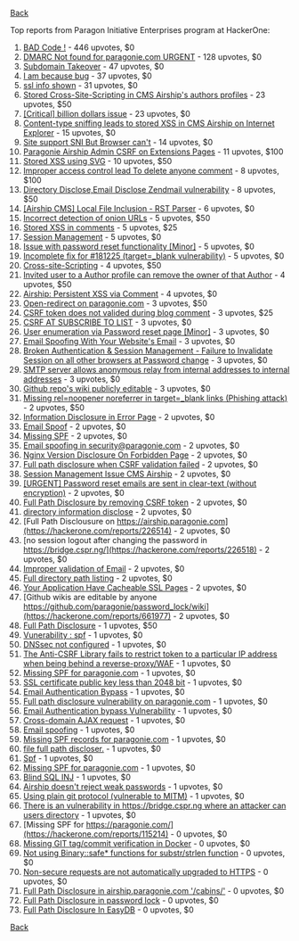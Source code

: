 [Back](../README.md)

Top reports from Paragon Initiative Enterprises program at HackerOne:

1. [BAD Code !](https://hackerone.com/reports/180074) - 446 upvotes, $0
2. [DMARC Not found for paragonie.com URGENT](https://hackerone.com/reports/179828) - 128 upvotes, $0
3. [Subdomain Takeover](https://hackerone.com/reports/180393) - 47 upvotes, $0
4. [I am because bug](https://hackerone.com/reports/226094) - 37 upvotes, $0
5. [ssl info shown](https://hackerone.com/reports/149369) - 31 upvotes, $0
6. [Stored Cross-Site-Scripting in CMS Airship's authors profiles](https://hackerone.com/reports/148741) - 23 upvotes, $50
7. [[Critical] billion dollars issue](https://hackerone.com/reports/244836) - 23 upvotes, $0
8. [Content-type sniffing leads to stored XSS in CMS Airship on Internet Explorer](https://hackerone.com/reports/151231) - 15 upvotes, $0
9. [Site support SNI But Browser can't](https://hackerone.com/reports/149442) - 14 upvotes, $0
10. [Paragonie Airship Admin CSRF on Extensions Pages](https://hackerone.com/reports/243094) - 11 upvotes, $100
11. [Stored XSS using SVG](https://hackerone.com/reports/148853) - 10 upvotes, $50
12. [Improper access control lead To delete anyone comment](https://hackerone.com/reports/273805) - 8 upvotes, $100
13. [Directory Disclose,Email Disclose Zendmail vulnerability](https://hackerone.com/reports/228112) - 8 upvotes, $50
14. [[Airship CMS] Local File Inclusion - RST Parser](https://hackerone.com/reports/179034) - 6 upvotes, $0
15. [Incorrect detection of onion URLs](https://hackerone.com/reports/181210) - 5 upvotes, $50
16. [Stored XSS in comments](https://hackerone.com/reports/148751) - 5 upvotes, $25
17. [Session Management](https://hackerone.com/reports/145300) - 5 upvotes, $0
18. [Issue with password reset functionality [Minor]](https://hackerone.com/reports/149027) - 5 upvotes, $0
19. [Incomplete fix for #181225 (target=_blank vulnerability)](https://hackerone.com/reports/226104) - 5 upvotes, $0
20. [Cross-site-Scripting](https://hackerone.com/reports/226203) - 4 upvotes, $50
21. [Invited user to a Author profile can remove the owner of that Author](https://hackerone.com/reports/274541) - 4 upvotes, $50
22. [Airship: Persistent XSS via Comment](https://hackerone.com/reports/301973) - 4 upvotes, $0
23. [Open-redirect on paragonie.com](https://hackerone.com/reports/113112) - 3 upvotes, $50
24. [CSRF token does not valided during blog comment](https://hackerone.com/reports/273998) - 3 upvotes, $25
25. [CSRF AT SUBSCRIBE TO LIST](https://hackerone.com/reports/115323) - 3 upvotes, $0
26. [User enumeration via Password reset page [Minor]](https://hackerone.com/reports/148911) - 3 upvotes, $0
27. [Email Spoofing With Your Website's Email](https://hackerone.com/reports/163156) - 3 upvotes, $0
28. [Broken Authentication & Session Management - Failure to Invalidate Session on all other browsers at Password change](https://hackerone.com/reports/226712) - 3 upvotes, $0
29. [SMTP server allows anonymous relay from internal addresses to internal addresses](https://hackerone.com/reports/144385) - 3 upvotes, $0
30. [Github repo's wiki publicly editable](https://hackerone.com/reports/461429) - 3 upvotes, $0
31. [Missing rel=noopener noreferrer in target=_blank links (Phishing attack)](https://hackerone.com/reports/181225) - 2 upvotes, $50
32. [Information Disclosure in Error Page](https://hackerone.com/reports/115219) - 2 upvotes, $0
33. [Email Spoof](https://hackerone.com/reports/115452) - 2 upvotes, $0
34. [Missing SPF](https://hackerone.com/reports/115294) - 2 upvotes, $0
35. [Email spoofing in security@paragonie.com](https://hackerone.com/reports/148763) - 2 upvotes, $0
36. [Nginx Version Disclosure On Forbidden Page](https://hackerone.com/reports/148768) - 2 upvotes, $0
37. [Full path disclosure when CSRF validation failed](https://hackerone.com/reports/148890) - 2 upvotes, $0
38. [Session Management Issue CMS Airship](https://hackerone.com/reports/148914) - 2 upvotes, $0
39. [[URGENT] Password reset emails are sent in clear-text (without encryption)](https://hackerone.com/reports/149028) - 2 upvotes, $0
40. [Full Path Disclosure by removing CSRF token](https://hackerone.com/reports/150018) - 2 upvotes, $0
41. [directory information disclose](https://hackerone.com/reports/226212) - 2 upvotes, $0
42. [Full Path Disclousure on https://airship.paragonie.com](https://hackerone.com/reports/226514) - 2 upvotes, $0
43. [no session logout after changing the password in https://bridge.cspr.ng/](https://hackerone.com/reports/226518) - 2 upvotes, $0
44. [Improper validation of Email](https://hackerone.com/reports/226334) - 2 upvotes, $0
45. [Full directory path listing](https://hackerone.com/reports/230098) - 2 upvotes, $0
46. [Your Application Have Cacheable SSL Pages](https://hackerone.com/reports/115296) - 2 upvotes, $0
47. [Github wikis are editable by anyone https://github.com/paragonie/password_lock/wiki](https://hackerone.com/reports/661977) - 2 upvotes, $0
48. [Full Path Disclosure](https://hackerone.com/reports/115337) - 1 upvotes, $50
49. [Vunerability : spf](https://hackerone.com/reports/130990) - 1 upvotes, $0
50. [DNSsec not configured](https://hackerone.com/reports/115246) - 1 upvotes, $0
51. [The Anti-CSRF Library fails to restrict token to a particular IP address when being behind a reverse-proxy/WAF](https://hackerone.com/reports/134894) - 1 upvotes, $0
52. [Missing SPF for paragonie.com](https://hackerone.com/reports/115315) - 1 upvotes, $0
53. [SSL certificate public key less than 2048 bit](https://hackerone.com/reports/115271) - 1 upvotes, $0
54. [Email Authentication Bypass](https://hackerone.com/reports/135283) - 1 upvotes, $0
55. [Full path disclosure vulnerability on paragonie.com](https://hackerone.com/reports/145260) - 1 upvotes, $0
56. [Email Authentication bypass Vulnerability](https://hackerone.com/reports/115245) - 1 upvotes, $0
57. [Cross-domain AJAX request](https://hackerone.com/reports/113339) - 1 upvotes, $0
58. [Email spoofing](https://hackerone.com/reports/115232) - 1 upvotes, $0
59. [Missing SPF records for paragonie.com](https://hackerone.com/reports/115250) - 1 upvotes, $0
60. [file full path discloser.](https://hackerone.com/reports/116057) - 1 upvotes, $0
61. [Spf](https://hackerone.com/reports/116927) - 1 upvotes, $0
62. [Missing SPF for paragonie.com](https://hackerone.com/reports/115390) - 1 upvotes, $0
63. [Blind SQL INJ](https://hackerone.com/reports/115304) - 1 upvotes, $0
64. [Airship doesn't reject weak passwords](https://hackerone.com/reports/148903) - 1 upvotes, $0
65. [Using plain git protocol (vulnerable to MITM)](https://hackerone.com/reports/181214) - 1 upvotes, $0
66. [There is an vulnerability in https://bridge.cspr.ng where an attacker can users directory](https://hackerone.com/reports/226505) - 1 upvotes, $0
67. [Missing SPF for https://paragonie.com/](https://hackerone.com/reports/115214) - 0 upvotes, $0
68. [Missing GIT tag/commit verification in Docker](https://hackerone.com/reports/181212) - 0 upvotes, $0
69. [Not using Binary::safe* functions for substr/strlen function](https://hackerone.com/reports/181315) - 0 upvotes, $0
70. [Non-secure requests are not automatically upgraded to HTTPS](https://hackerone.com/reports/241950) - 0 upvotes, $0
71. [Full Path Disclosure in airship.paragonie.com '/cabins/'](https://hackerone.com/reports/226343) - 0 upvotes, $0
72. [Full Path Disclosure in password lock](https://hackerone.com/reports/115422) - 0 upvotes, $0
73. [Full Path Disclosure In EasyDB](https://hackerone.com/reports/119494) - 0 upvotes, $0


[Back](../README.md)